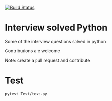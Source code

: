 
[![Build Status](https://travis-ci.com/adityaarakeri/Interview-solved.svg?branch=master)](https://travis-ci.com/adityaarakeri/Interview-solved)

# Interview solved Python

Some of the interview questions solved in python

Contributions are welcome

Note: create a pull request and contribute

# Test
```
pytest Test/test.py
```